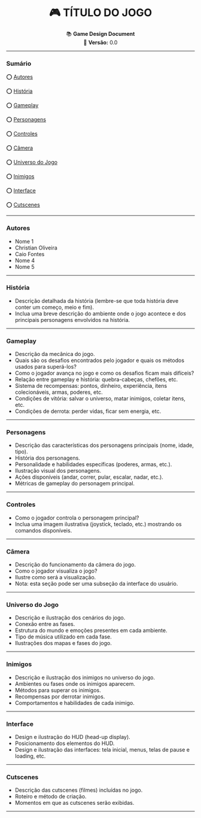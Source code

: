 <div align="center">

# :video_game: **TÍTULO DO JOGO**

:books: **Game Design Document**  
:bookmark: **Versão:** 0.0  

</div>

---

### **Sumário**

:o: [Autores](#autores)

:o: [História](#história)

:o: [Gameplay](#gameplay)

:o: [Personagens](#personagens)

:o: [Controles](#controles)

:o: [Câmera](#câmera)

:o: [Universo do Jogo](#universo-do-jogo)

:o: [Inimigos](#inimigos)

:o: [Interface](#interface)

:o: [Cutscenes](#cutscenes)

---

### **Autores**
- Nome 1  
- Christian Oliveira
- Caio Fontes 
- Nome 4  
- Nome 5  

---

### **História**
- Descrição detalhada da história (lembre-se que toda história deve conter um começo, meio e fim).  
- Inclua uma breve descrição do ambiente onde o jogo acontece e dos principais personagens envolvidos na história.  

---

### **Gameplay**
- Descrição da mecânica do jogo.  
- Quais são os desafios encontrados pelo jogador e quais os métodos usados para superá-los?  
- Como o jogador avança no jogo e como os desafios ficam mais difíceis?  
- Relação entre gameplay e história: quebra-cabeças, chefões, etc.  
- Sistema de recompensas: pontos, dinheiro, experiência, itens colecionáveis, armas, poderes, etc.  
- Condições de vitória: salvar o universo, matar inimigos, coletar itens, etc.  
- Condições de derrota: perder vidas, ficar sem energia, etc.  

---

### **Personagens**
- Descrição das características dos personagens principais (nome, idade, tipo).  
- História dos personagens.  
- Personalidade e habilidades específicas (poderes, armas, etc.).  
- Ilustração visual dos personagens.  
- Ações disponíveis (andar, correr, pular, escalar, nadar, etc.).  
- Métricas de gameplay do personagem principal.  

---

### **Controles**
- Como o jogador controla o personagem principal?  
- Inclua uma imagem ilustrativa (joystick, teclado, etc.) mostrando os comandos disponíveis.  

---

### Câmera
- Descrição do funcionamento da câmera do jogo.  
- Como o jogador visualiza o jogo?  
- Ilustre como será a visualização.  
- Nota: esta seção pode ser uma subseção da interface do usuário.  

---

### **Universo do Jogo**
- Descrição e ilustração dos cenários do jogo.  
- Conexão entre as fases.  
- Estrutura do mundo e emoções presentes em cada ambiente.  
- Tipo de música utilizado em cada fase.  
- Ilustrações dos mapas e fases do jogo.  

---

### **Inimigos**
- Descrição e ilustração dos inimigos no universo do jogo.  
- Ambientes ou fases onde os inimigos aparecem.  
- Métodos para superar os inimigos.  
- Recompensas por derrotar inimigos.  
- Comportamentos e habilidades de cada inimigo.  

---

### **Interface**
- Design e ilustração do HUD (head-up display).  
- Posicionamento dos elementos do HUD.  
- Design e ilustração das interfaces: tela inicial, menus, telas de pause e loading, etc.  

---

### **Cutscenes**
- Descrição das cutscenes (filmes) incluídas no jogo.  
- Roteiro e método de criação.  
- Momentos em que as cutscenes serão exibidas.  

---
